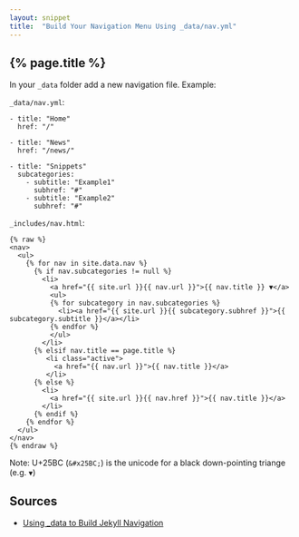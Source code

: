 ```yaml
---
layout: snippet
title:  "Build Your Navigation Menu Using _data/nav.yml"
---
```


## {% page.title %}


In your `_data` folder add a new navigation file. Example:

`_data/nav.yml`:

~~~
- title: "Home"
  href: "/"

- title: "News"
  href: "/news/"

- title: "Snippets"
  subcategories:
    - subtitle: "Example1"
      subhref: "#"
    - subtitle: "Example2"
      subhref: "#"
~~~

`_includes/nav.html`:

~~~
{% raw %}
<nav>
  <ul>
    {% for nav in site.data.nav %}
      {% if nav.subcategories != null %}
        <li>
          <a href="{{ site.url }}{{ nav.url }}">{{ nav.title }} ▼</a>
          <ul>
          {% for subcategory in nav.subcategories %}
            <li><a href="{{ site.url }}{{ subcategory.subhref }}">{{ subcategory.subtitle }}</a></li>
          {% endfor %}
          </ul>
        </li>
      {% elsif nav.title == page.title %}
         <li class="active">
           <a href="{{ nav.url }}">{{ nav.title }}</a>
         </li>
      {% else %} 
        <li>
          <a href="{{ site.url }}{{ nav.href }}">{{ nav.title }}</a>
        </li>
      {% endif %}
    {% endfor %}
  </ul>
</nav> 
{% endraw %}
~~~

Note: U+25BC (`&#x25BC;`) is the unicode for a black down-pointing triange (e.g. `▼`)


## Sources

- [Using _data to Build Jekyll Navigation](http://chrisanthropic.github.io/slim-pickins-jekyll-theme/blog/2014/using-_data-to-build-jekyll-navigation/)

